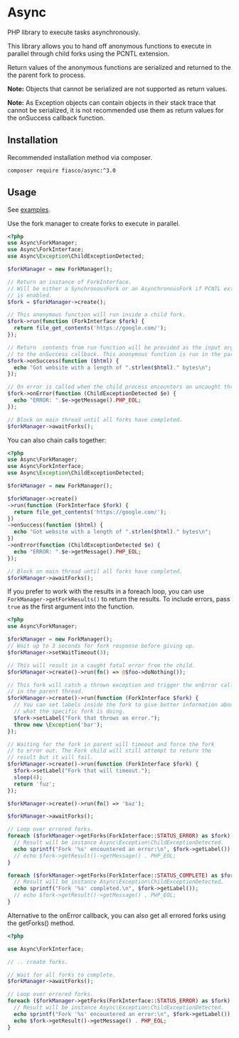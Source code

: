 # Async

PHP library to execute tasks asynchronously.

This library allows you to hand off anonymous functions to execute in parallel
through child forks using the PCNTL extension.

Return values of the anonymous functions are serialized and returned to the
the parent fork to process.

**Note:** Objects that cannot be serialized are not supported as return values.

**Note:** As Exception objects can contain objects in their stack trace that cannot be
serialized, it is not recommended use them as return values for the onSuccess
callback function.

## Installation

Recommended installation method via composer.
```
composer require fiasco/async:^3.0
```

## Usage

See [examples](examples).

Use the fork manager to create forks to execute in parallel.

```php
<?php
use Async\ForkManager;
use Async\ForkInterface;
use Async\Exception\ChildExceptionDetected;

$forkManager = new ForkManager();

// Return an instance of ForkInterface.
// Will be either a SynchronousFork or an AsynchronousFork if PCNTL extension
// is enabled.
$fork = $forkManager->create();

// This anonymous function will run inside a child fork.
$fork->run(function (ForkInterface $fork) {
  return file_get_contents('https://google.com/');
});

// Return  contents from run function will be provided as the input argument
// to the onSuccess callback. This anonymous function is run in the parent thread.
$fork->onSuccess(function ($html) {
  echo "Got website with a length of ".strlen($html)." bytes\n";
});

// On error is called when the child process encounters an uncaught throwable.
$fork->onError(function (ChildExceptionDetected $e) {
  echo "ERROR: ".$e->getMessage().PHP_EOL;
});

// Block on main thread until all forks have completed.
$forkManager->awaitForks();
```

You can also chain calls together:

```php
<?php
use Async\ForkManager;
use Async\ForkInterface;
use Async\Exception\ChildExceptionDetected;

$forkManager = new ForkManager();

$forkManager->create()
->run(function (ForkInterface $fork) {
  return file_get_contents('https://google.com/');
})
->onSuccess(function ($html) {
  echo "Got website with a length of ".strlen($html)." bytes\n";
})
->onError(function (ChildExceptionDetected $e) {
  echo "ERROR: ".$e->getMessage().PHP_EOL;
});

// Block on main thread until all forks have completed.
$forkManager->awaitForks();
```

If you prefer to work with the results in a foreach loop, you can use
`ForkManager->getForkResults()` to return the results. To include errors, pass
`true` as the first argument into the function.

```php
<?php
use Async\ForkManager;

$forkManager = new ForkManager();
// Wait up to 3 seconds for fork response before giving up.
$forkManager->setWaitTimeout(3);

// This will result in a caught fatal error from the child.
$forkManager->create()->run(fn() => @$foo->doNothing());

// This fork will catch a thrown exception and trigger the onError callback
// in the parent thread.
$forkManager->create()->run(function (ForkInterface $fork) {
  // You can set labels inside the fork to give better information about
  // what the specific fork is doing.
  $fork->setLabel("Fork that throws an error.");
  throw new \Exception('bar');
});

// Waiting for the fork in parent will timeout and force the fork
// to error out. The Fork child will still attempt to return the
// result but it will fail. 
$forkManager->create()->run(function (ForkInterface $fork) {
  $fork->setLabel("Fork that will timeout.");
  sleep(4);
  return 'fuz';
});

$forkManager->create()->run(fn() => 'baz');

$forkManager->awaitForks();

// Loop over errored forks.
foreach ($forkManager->getForks(ForkInterface::STATUS_ERROR) as $fork) {
  // Result will be instance Async\Exception\ChildExceptionDetected.
  echo sprintf("Fork '%s' encountered an error:\n", $fork->getLabel());
  // echo $fork->getResult()->getMessage() . PHP_EOL;
}

foreach ($forkManager->getForks(ForkInterface::STATUS_COMPLETE) as $fork) {
  // Result will be instance Async\Exception\ChildExceptionDetected.
  echo sprintf("Fork '%s' completed.\n", $fork->getLabel());
  // echo $fork->getResult()->getMessage() . PHP_EOL;
}
```

Alternative to the onError callback, you can also get all errored forks using the
getForks() method.

```php
<?php

use Async\ForkInterface;

// .. create forks.

// Wait for all forks to complete.
$forkManager->awaitForks();

// Loop over errored forks.
foreach ($forkManager->getForks(ForkInterface::STATUS_ERROR) as $fork) {
  // Result will be instance Async\Exception\ChildExceptionDetected.
  echo sprintf("Fork '%s' encountered an error:\n", $fork->getLabel());
  echo $fork->getResult()->getMessage() . PHP_EOL;
}
```
